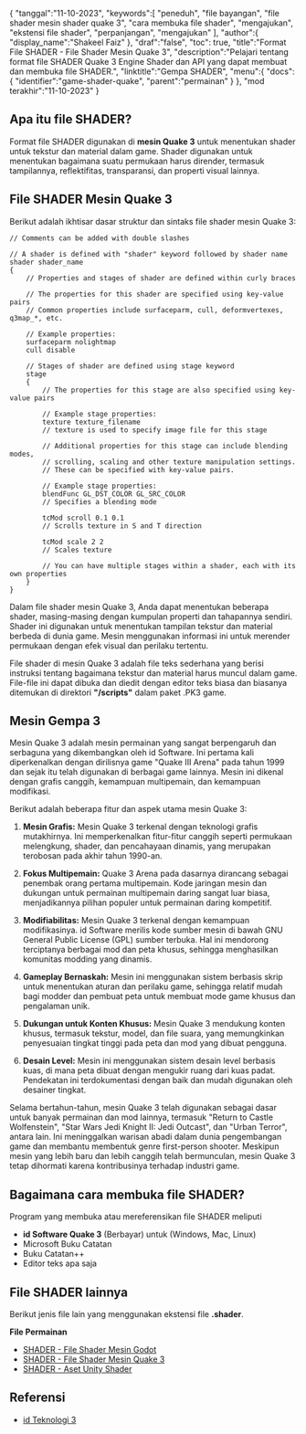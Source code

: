 {
"tanggal":"11-10-2023",
   "keywords":[
"peneduh",
"file bayangan",
"file shader mesin shader quake 3",
"cara membuka file shader",
"mengajukan",
"ekstensi file shader",
"perpanjangan",
"mengajukan"
],
   "author":{
"display_name":"Shakeel Faiz"
},
"draf":"false",
"toc": true,
"title":"Format File SHADER - File Shader Mesin Quake 3",
   "description":"Pelajari tentang format file SHADER Quake 3 Engine Shader dan API yang dapat membuat dan membuka file SHADER.",
"linktitle":"Gempa SHADER",
   "menu":{
      "docs":{
         "identifier":"game-shader-quake",
"parent":"permainan"
}
},
"mod terakhir":"11-10-2023"
}

## Apa itu file SHADER?

Format file SHADER digunakan di **mesin Quake 3** untuk menentukan shader untuk tekstur dan material dalam game. Shader digunakan untuk menentukan bagaimana suatu permukaan harus dirender, termasuk tampilannya, reflektifitas, transparansi, dan properti visual lainnya.

## File SHADER Mesin Quake 3

Berikut adalah ikhtisar dasar struktur dan sintaks file shader mesin Quake 3:

```Plain Text
// Comments can be added with double slashes

// A shader is defined with "shader" keyword followed by shader name
shader shader_name
{
    // Properties and stages of shader are defined within curly braces

    // The properties for this shader are specified using key-value pairs
    // Common properties include surfaceparm, cull, deformvertexes, q3map_*, etc.

    // Example properties:
    surfaceparm nolightmap
    cull disable

    // Stages of shader are defined using stage keyword
    stage
    {
        // The properties for this stage are also specified using key-value pairs

        // Example stage properties:
        texture texture_filename
        // texture is used to specify image file for this stage

        // Additional properties for this stage can include blending modes,
        // scrolling, scaling and other texture manipulation settings.
        // These can be specified with key-value pairs.

        // Example stage properties:
        blendFunc GL_DST_COLOR GL_SRC_COLOR
        // Specifies a blending mode

        tcMod scroll 0.1 0.1
        // Scrolls texture in S and T direction

        tcMod scale 2 2
        // Scales texture

        // You can have multiple stages within a shader, each with its own properties
    }
}
```

Dalam file shader mesin Quake 3, Anda dapat menentukan beberapa shader, masing-masing dengan kumpulan properti dan tahapannya sendiri. Shader ini digunakan untuk menentukan tampilan tekstur dan material berbeda di dunia game. Mesin menggunakan informasi ini untuk merender permukaan dengan efek visual dan perilaku tertentu.

File shader di mesin Quake 3 adalah file teks sederhana yang berisi instruksi tentang bagaimana tekstur dan material harus muncul dalam game. File-file ini dapat dibuka dan diedit dengan editor teks biasa dan biasanya ditemukan di direktori **"/scripts"** dalam paket .PK3 game.

## Mesin Gempa 3

Mesin Quake 3 adalah mesin permainan yang sangat berpengaruh dan serbaguna yang dikembangkan oleh id Software. Ini pertama kali diperkenalkan dengan dirilisnya game "Quake III Arena" pada tahun 1999 dan sejak itu telah digunakan di berbagai game lainnya. Mesin ini dikenal dengan grafis canggih, kemampuan multipemain, dan kemampuan modifikasi.

Berikut adalah beberapa fitur dan aspek utama mesin Quake 3:

1. **Mesin Grafis:** Mesin Quake 3 terkenal dengan teknologi grafis mutakhirnya. Ini memperkenalkan fitur-fitur canggih seperti permukaan melengkung, shader, dan pencahayaan dinamis, yang merupakan terobosan pada akhir tahun 1990-an.
    





2. **Fokus Multipemain:** Quake 3 Arena pada dasarnya dirancang sebagai penembak orang pertama multipemain. Kode jaringan mesin dan dukungan untuk permainan multipemain daring sangat luar biasa, menjadikannya pilihan populer untuk permainan daring kompetitif.
    





3. **Modifiabilitas:** Mesin Quake 3 terkenal dengan kemampuan modifikasinya. id Software merilis kode sumber mesin di bawah GNU General Public License (GPL) sumber terbuka. Hal ini mendorong terciptanya berbagai mod dan peta khusus, sehingga menghasilkan komunitas modding yang dinamis.
    





4. **Gameplay Bernaskah:** Mesin ini menggunakan sistem berbasis skrip untuk menentukan aturan dan perilaku game, sehingga relatif mudah bagi modder dan pembuat peta untuk membuat mode game khusus dan pengalaman unik.
    





5. **Dukungan untuk Konten Khusus:** Mesin Quake 3 mendukung konten khusus, termasuk tekstur, model, dan file suara, yang memungkinkan penyesuaian tingkat tinggi pada peta dan mod yang dibuat pengguna.
    





6. **Desain Level:** Mesin ini menggunakan sistem desain level berbasis kuas, di mana peta dibuat dengan mengukir ruang dari kuas padat. Pendekatan ini terdokumentasi dengan baik dan mudah digunakan oleh desainer tingkat.


Selama bertahun-tahun, mesin Quake 3 telah digunakan sebagai dasar untuk banyak permainan dan mod lainnya, termasuk "Return to Castle Wolfenstein", "Star Wars Jedi Knight II: Jedi Outcast", dan "Urban Terror", antara lain. Ini meninggalkan warisan abadi dalam dunia pengembangan game dan membantu membentuk genre first-person shooter. Meskipun mesin yang lebih baru dan lebih canggih telah bermunculan, mesin Quake 3 tetap dihormati karena kontribusinya terhadap industri game.

## Bagaimana cara membuka file SHADER?

Program yang membuka atau mereferensikan file SHADER meliputi

- **id Software Quake 3** (Berbayar) untuk (Windows, Mac, Linux)
- Microsoft Buku Catatan
- Buku Catatan++
- Editor teks apa saja

## File SHADER lainnya

Berikut jenis file lain yang menggunakan ekstensi file **.shader**.

**File Permainan**
- [SHADER - File Shader Mesin Godot](/id/game/shader-godot/)
- [SHADER - File Shader Mesin Quake 3](/id/game/shader-quake/)
- [SHADER - Aset Unity Shader](/id/game/shader-unity/)

## Referensi
- [id Teknologi 3](https://en.wikipedia.org/wiki/Id_Tech_3)

